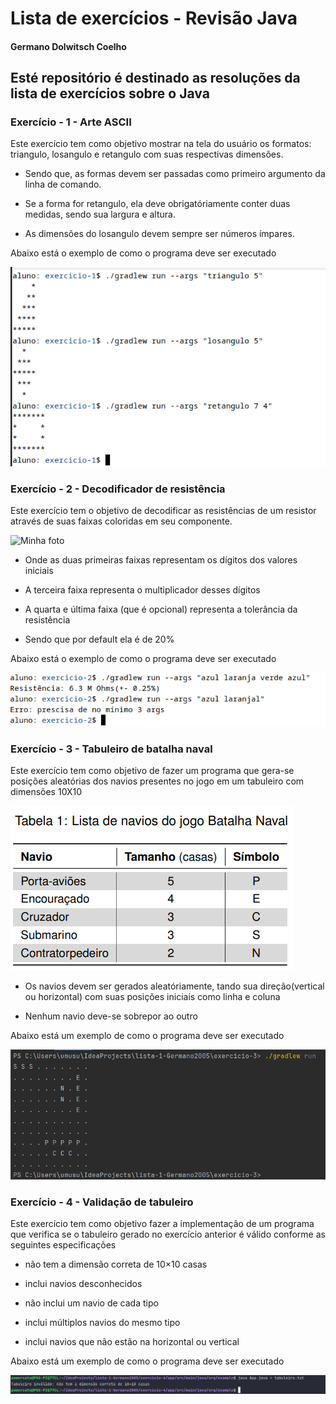 # Lista de exercícios - Revisão Java

#### Germano Dolwitsch Coelho

## Esté repositório é destinado as resoluções da lista de exercícios sobre o Java

### Exercício - 1 - Arte ASCII

Este exercício tem como objetivo mostrar na tela do usuário os formatos: triangulo, losangulo e retangulo com suas respectivas dimensões.

* Sendo que, as formas devem ser passadas como primeiro argumento da linha de comando.

* Se a forma for retangulo, ela deve obrigatóriamente conter duas medidas, sendo sua largura e altura.

* As dimensões do losangulo devem sempre ser números ímpares.

Abaixo está o exemplo de como o programa deve ser executado

![Minha foto](./exerc1.png)

### Exercício - 2 - Decodificador de resistência

Este exercício tem o objetivo de decodificar as resistências de um resistor através de suas faixas coloridas em seu componente.

![Minha foto](./tabela.avif)

* Onde as duas primeiras faixas representam os dígitos dos valores iniciais

* A terceira faixa representa o multiplicador desses dígitos

* A quarta e última faixa (que é opcional) representa a tolerância da resistência

* Sendo que por default ela é de 20%

Abaixo está o exemplo de como o programa deve ser executado

![Minha foto](./exerc2.png)

### Exercício - 3  - Tabuleiro de batalha naval

Este exercício tem como objetivo de fazer um programa que gera-se posições aleatórias dos navios presentes no jogo em um tabuleiro com dimensões 10X10

![Minha foto](./naval.png)

* Os navios devem ser gerados aleatóriamente, tando sua direção(vertical ou horizontal) com suas posições iniciais como linha e coluna

* Nenhum navio deve-se sobrepor ao outro

Abaixo está um exemplo de como o programa deve ser executado

![Minha foto](./exerc3.png)

### Exercício - 4 - Validação de tabuleiro

Este exercício tem como objetivo fazer a implementação de um programa que verifica se o tabuleiro gerado no exercício anterior é válido conforme as seguintes especificações

* não tem a dimensão correta de 10×10 casas
  
* inclui navios desconhecidos

* não inclui um navio de cada tipo 

* inclui múltiplos navios do mesmo tipo

* inclui navios que não estão na horizontal ou vertical

Abaixo está um exemplo de como o programa deve ser executado

![Minha foto](./exerc4.png)
  
